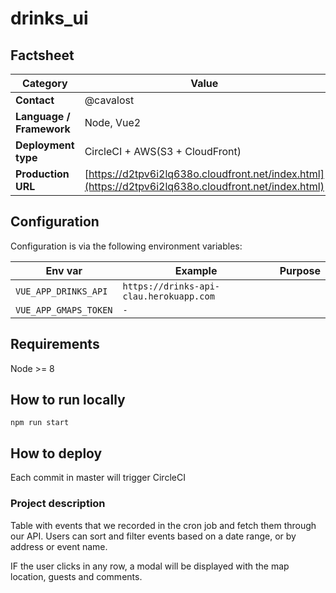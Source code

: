 # drinks_ui

## Factsheet

| **Category**              | **Value**                                 |
| ------------------------- | ---------------------------------------- |
| **Contact**               | @cavalost
| **Language / Framework**  | Node, Vue2
| **Deployment type**       | CircleCI + AWS(S3 + CloudFront)
| **Production URL**     | [https://d2tpv6i2lq638o.cloudfront.net/index.html](https://d2tpv6i2lq638o.cloudfront.net/index.html)|
## Configuration

Configuration is via the following environment variables:

| Env var      | Example      | Purpose                   |
| ------------ | ------------ | ------------------------- |
| `VUE_APP_DRINKS_API` | `https://drinks-api-clau.herokuapp.com` | 
| `VUE_APP_GMAPS_TOKEN` | `-` | 


## Requirements
Node >= 8

## How to run locally
```
npm run start
```

## How to deploy
Each commit in master will trigger CircleCI

### Project description

Table with events that we recorded in the cron job and fetch them through our API.
Users can sort and filter events based on a date range, or by address or event name.

IF the user clicks in any row, a modal will be displayed with the map location, guests and comments.
